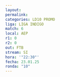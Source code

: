 ```yaml
---
layout: 
permalink: 
categories: LD10 PROMO
liga: LIGA INDIGO
match: 6
local: AEP
r1: 0
r2: 0
out: FTB
stream: SI
hora: '"22:30"'
fecha: 23.01.25
ronda: "10"
---
```

